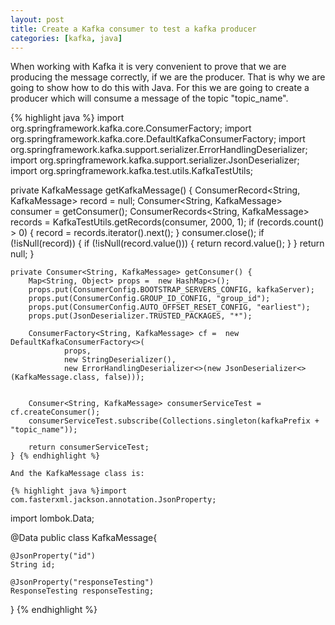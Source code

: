 ```yaml
---
layout: post
title: Create a Kafka consumer to test a kafka producer
categories: [kafka, java]
---
```


When working with Kafka it is very convenient to prove that we are producing the message correctly, if we are the producer.  That is why we are going to show how to do this with Java. For this we are going to create a producer which will consume a message of the topic "topic_name".


{% highlight java %} import org.springframework.kafka.core.ConsumerFactory;
import org.springframework.kafka.core.DefaultKafkaConsumerFactory;
import org.springframework.kafka.support.serializer.ErrorHandlingDeserializer;
import org.springframework.kafka.support.serializer.JsonDeserializer;
import org.springframework.kafka.test.utils.KafkaTestUtils;

private KafkaMessage getKafkaMessage() {
        ConsumerRecord<String, KafkaMessage> record = null;
        Consumer<String, KafkaMessage> consumer = getConsumer();
        ConsumerRecords<String, KafkaMessage> records = KafkaTestUtils.getRecords(consumer, 2000, 1);
        if (records.count() > 0) {
            record = records.iterator().next();
        }
        consumer.close();
        if (!isNull(record)) {
            if (!isNull(record.value())) {
                return record.value();
            }
        }
        return null;
    }

    private Consumer<String, KafkaMessage> getConsumer() {
        Map<String, Object> props =  new HashMap<>();
        props.put(ConsumerConfig.BOOTSTRAP_SERVERS_CONFIG, kafkaServer);
        props.put(ConsumerConfig.GROUP_ID_CONFIG, "group_id");
        props.put(ConsumerConfig.AUTO_OFFSET_RESET_CONFIG, "earliest");
        props.put(JsonDeserializer.TRUSTED_PACKAGES, "*");

        ConsumerFactory<String, KafkaMessage> cf =  new DefaultKafkaConsumerFactory<>(
                props,
                new StringDeserializer(),
                new ErrorHandlingDeserializer<>(new JsonDeserializer<>(KafkaMessage.class, false)));


        Consumer<String, KafkaMessage> consumerServiceTest = cf.createConsumer();
        consumerServiceTest.subscribe(Collections.singleton(kafkaPrefix + "topic_name"));

        return consumerServiceTest;
    } {% endhighlight %}
    
    And the KafkaMessage class is:
    
    {% highlight java %}import com.fasterxml.jackson.annotation.JsonProperty;
import lombok.Data;

@Data
public class KafkaMessage{

    @JsonProperty("id")
    String id;

    @JsonProperty("responseTesting")
    ResponseTesting responseTesting;

} {% endhighlight %}
    
